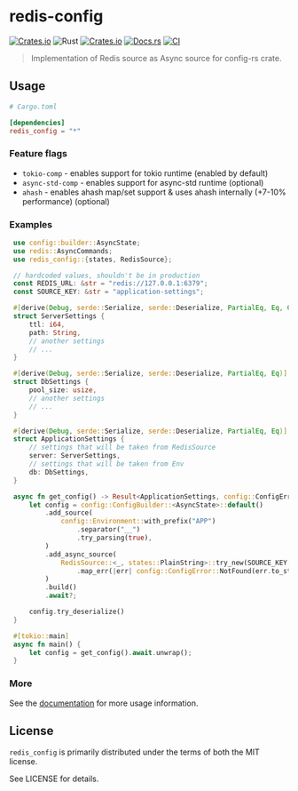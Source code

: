 # redis-config

[![Crates.io](https://img.shields.io/crates/v/redis_config.svg)](https://crates.io/crates/redis_config)
![Rust](https://img.shields.io/badge/rust-stable-brightgreen.svg)
[![Crates.io](https://img.shields.io/crates/d/redis_config.svg)](https://crates.io/crates/redis_config)
[![Docs.rs](https://docs.rs/redis_config/badge.svg)](https://docs.rs/redis_config)
[![CI](https://github.com/danik-tro/redis-config/workflows/CI/badge.svg)](https://github.com/danik-tro/redis-config/actions)

> Implementation of Redis source as Async source for config-rs crate.

## Usage

```toml
# Cargo.toml

[dependencies]
redis_config = "*"
```

### Feature flags

- `tokio-comp` - enables support for tokio runtime (enabled by default)
- `async-std-comp` - enables support for async-std runtime (optional)
- `ahash` - enables ahash map/set support & uses ahash internally (+7-10% performance) (optional)

### Examples

```rust
 use config::builder::AsyncState;
 use redis::AsyncCommands;
 use redis_config::{states, RedisSource};

 // hardcoded values, shouldn't be in production
 const REDIS_URL: &str = "redis://127.0.0.1:6379";
 const SOURCE_KEY: &str = "application-settings";

 #[derive(Debug, serde::Serialize, serde::Deserialize, PartialEq, Eq, Clone)]
 struct ServerSettings {
     ttl: i64,
     path: String,
     // another settings
     // ...
 }

 #[derive(Debug, serde::Serialize, serde::Deserialize, PartialEq, Eq)]
 struct DbSettings {
     pool_size: usize,
     // another settings
     // ...
 }

 #[derive(Debug, serde::Serialize, serde::Deserialize, PartialEq, Eq)]
 struct ApplicationSettings {
     // settings that will be taken from RedisSource
     server: ServerSettings,
     // settings that will be taken from Env
     db: DbSettings,
 }

 async fn get_config() -> Result<ApplicationSettings, config::ConfigError> {
     let config = config::ConfigBuilder::<AsyncState>::default()
         .add_source(
             config::Environment::with_prefix("APP")
                 .separator("__")
                 .try_parsing(true),
         )
         .add_async_source(
             RedisSource::<_, states::PlainString>::try_new(SOURCE_KEY, REDIS_URL)
                 .map_err(|err| config::ConfigError::NotFound(err.to_string()))?,
         )
         .build()
         .await?;

     config.try_deserialize()
 }

 #[tokio::main]
 async fn main() {
     let config = get_config().await.unwrap();
 }
```

### More

See the [documentation](https://docs.rs/redis_config) for more usage information.

## License

`redis_config` is primarily distributed under the terms of both the MIT license.

See LICENSE for details.
